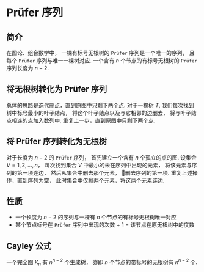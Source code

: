 # Prüfer 序列

## 简介

在图论、组合数学中，
一棵有标号无根树的 `Prüfer` 序列是一个唯一的序列，
且每个 `Prüfer` 序列与唯一一棵树对应.
一个含有 $n$ 个节点的有标号无根树的 `Prüfer` 序列长度为 $n - 2$.

## 将无根树转化为 Prüfer 序列

总体的思路是迭代删点，直到原图中只剩下两个点.
对于一棵树 $T$,
我们每次找到树中标号最小的叶子结点，
将这个叶子结点以及与它相邻的边删去，
将与叶子结点相连的点加入数列中.
重复上一步，直到原图中只剩下两个点.

## 将 Prüfer 序列转化为无根树

对于长度为 $n-2$ 的 `Prüfer` 序列，
首先建立一个含有 $n$ 个孤立的点的图.
设集合 $V = {1,2,\dots,n}$，
每次找到集合 $V$ 中最小的未在序列中出现的元素，
将该元素与序列的第一项连边，
然后从集合中删去那个元素，
删去序列的第一项.
重复上述操作，直到序列为空，
此时集合中仅剩两个元素，将这两个元素连边.

## 性质
* 一个长度为 $n-2$ 的序列与一棵有 $n$ 个节点的有标号无根树唯一对应
* 某个节点标号在 `Prüfer` 序列中出现的次数 + 1 = 该节点在原无根树中的度数

## Cayley 公式

一个完全图 $K_n$ 有 $n^{n−2}$ 个生成树，
亦即 $n$ 个节点的带标号的无根树有 $n^{n−2}$ 个.
